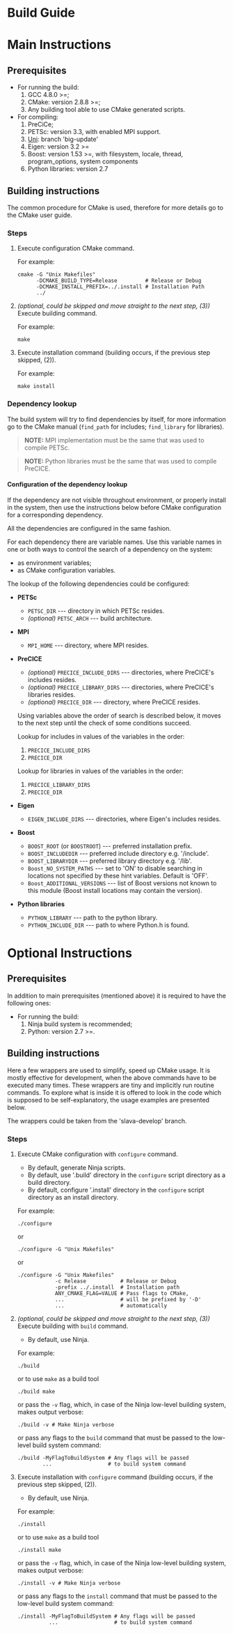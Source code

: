 # Build Guide

# Main Instructions

## Prerequisites

* For running the build:
    1. GCC 4.8.0 >=;
    1. CMake: version 2.8.8 >=;
    2. Any building tool able to use CMake generated scripts.
* For compiling:
    1. PreCiCe;
    2. PETSc: version 3.3, with enabled MPI support.
    3. [Uni][UniRepository]: branch 'big-update'
    4. Eigen: version 3.2 >=
    5. Boost: version 1.53 >=, with filesystem, locale, thread, program_options, system
       components
    6. Python libraries: version 2.7

## Building instructions

The common procedure for CMake is used, therefore for more details go to the
CMake user guide.

### Steps

1.  Execute configuration CMake command.

    For example:

        cmake -G "Unix Makefiles"
              -DCMAKE_BUILD_TYPE=Release         # Release or Debug
              -DCMAKE_INSTALL_PREFIX=../.install # Installation Path
              ../

2.  *(optional, could be skipped and move straight to the next step, (3))*
    Execute building command.

    For example:

        make

3.  Execute installation command
    (building occurs, if the previous step skipped, (2)).

    For example:

        make install

### Dependency lookup

The build system will try to find dependencies by itself, for more information
go to the CMake manual (`find_path` for includes; `find_library` for libraries).

> **NOTE:**
> MPI implementation must be the same that was used to compile PETSc.

> **NOTE:**
> Python libraries must be the same that was used to compile PreCICE.

#### Configuration of the dependency lookup

If the dependency are not visible throughout environment, or properly install in
the system, then use the instructions below before CMake configuration for a
corresponding dependency.

All the dependencies are configured in the same fashion.

For each dependency there are variable names.
Use this variable names in one or both ways to control the search of a
dependency on the system:

+ as environment variables;
+ as CMake configuration variables.

The lookup of the following dependencies could be configured:

*   **PETSc**

    + `PETSC_DIR` --- directory in which PETSc resides.
    + *(optional)* `PETSC_ARCH` --- build architecture.

*   **MPI**

    + `MPI_HOME` --- directory, where MPI resides.

*   **PreCICE**

    + *(optional)* `PRECICE_INCLUDE_DIRS` --- directories, where PreCICE's includes
      resides.
    + *(optional)* `PRECICE_LIBRARY_DIRS` --- directories, where PreCICE's libraries
      resides.
    + *(optional)* `PRECICE_DIR` --- directory, where PreCICE resides.

    Using variables above the order of search is described below, it moves to
    the next step until the check of some conditions succeed.

    Lookup for includes in values of the variables in the order:

    1. `PRECICE_INCLUDE_DIRS`
    2. `PRECICE_DIR`

    Lookup for libraries in values of the variables in the order:

    1. `PRECICE_LIBRARY_DIRS`
    2. `PRECICE_DIR`

*   **Eigen**

    + `EIGEN_INCLUDE_DIRS` --- directories, where Eigen's includes resides.

*   **Boost**

    + `BOOST_ROOT` (or `BOOSTROOT`) --- preferred installation prefix.
    + `BOOST_INCLUDEDIR` --- preferred include directory e.g. '<prefix>/include'.
    + `BOOST_LIBRARYDIR` --- preferred library directory e.g. '<prefix>/lib'.
    + `Boost_NO_SYSTEM_PATHS` --- set to 'ON' to disable searching in locations
      not specified by these hint variables. Default is 'OFF'.
    + `Boost_ADDITIONAL_VERSIONS` --- list of Boost versions not known to this
      module (Boost install locations may contain the version).

*   **Python libraries**

    + `PYTHON_LIBRARY` --- path to the python library.
    + `PYTHON_INCLUDE_DIR` --- path to where Python.h is found.

# Optional Instructions

## Prerequisites

In addition to main prerequisites (mentioned above) it is required to have the
following ones:

* For running the build:
    1. Ninja build system is recommended;
    2. Python: version 2.7 >=.

## Building instructions

Here a few wrappers are used to simplify, speed up CMake usage.
It is mostly effective for development, when the above commands have to be
executed many times.
These wrappers are tiny and implicitly run routine commands.
To explore what is inside it is offered to look in the code which is supposed
to be self-explanatory, the usage examples are presented below.

The wrappers could be taken from the 'slava-develop' branch.

### Steps

1.  Execute CMake configuration with `configure` command.
    - By default, generate Ninja scripts.
    - By default, use '.build' directory in the `configure` script directory as a
      build directory.
    - By default, configure '.install' directory in the `configure` script
      directory as an install directory.

    For example:

        ./configure

    or

        ./configure -G "Unix Makefiles"

    or

        ./configure -G "Unix Makefiles"
                    -c Release           # Release or Debug
                    -prefix ../.install  # Installation path
                    ANY_CMAKE_FLAG=VALUE # Pass flags to CMake,
                    ...                  # will be prefixed by '-D'
                    ...                  # automatically

2.  *(optional, could be skipped and move straight to the next step, (3))*
    Execute building with `build` command.
    - By default, use Ninja.

    For example:

        ./build

    or to use `make` as a build tool

        ./build make

     or pass the `-v` flag, which, in case of the Ninja low-level building system,
     makes output verbose:

        ./build -v # Make Ninja verbose

     or pass any flags to the `build` command that must be passed to the low-level
     build system command:

        ./build -MyFlagToBuildSystem # Any flags will be passed
                ...                  # to build system command

3.  Execute installation with `configure` command
    (building occurs, if the previous step skipped, (2)).
    - By default, use Ninja.

    For example:

        ./install

    or to use `make` as a build tool

        ./install make

    or pass the `-v` flag, which, in case of the Ninja low-level building system,
    makes output verbose:

        ./install -v # Make Ninja verbose

    or pass any flags to the `install` command that must be passed to the low-level
    build system command:

        ./install -MyFlagToBuildSystem # Any flags will be passed
                  ...                  # to build system command

[UniRepository]: https://bitbucket.org/WscriChy/uni/
